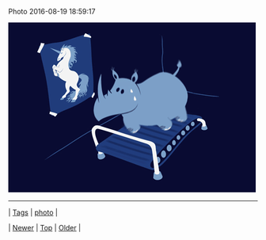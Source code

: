 <!--
title: Photo 2016-08-19 18
date: 2020-06-28T15:27:00.125Z
tags: photo
-->


Photo 2016-08-19 18:59:17

![](149185609104-0.gif)

<!--BOTTOM-POST-NAVIGATION-->
---

| [Tags](tags.md) | [photo](tag-photo.md) |

| [Newer](149185597399.md) | [Top](index.md) | [Older](149220802084.md) |